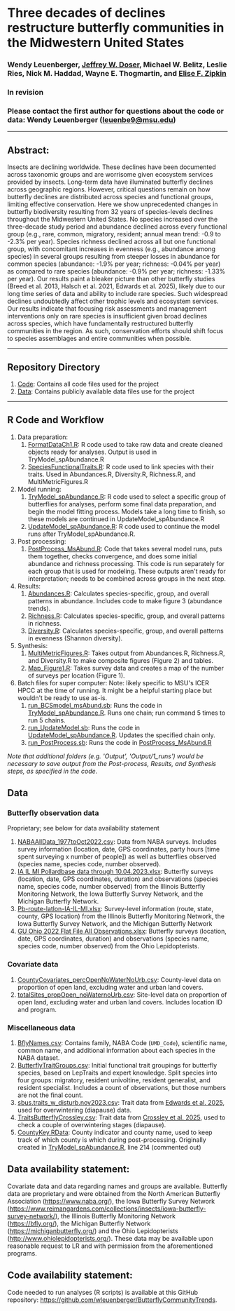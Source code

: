# Three decades of declines restructure butterfly communities in the Midwestern United States

### Wendy Leuenberger, [Jeffrey W. Doser](https://www.jeffdoser.com/), Michael W. Belitz, Leslie Ries, Nick M. Haddad, Wayne E. Thogmartin, and [Elise F. Zipkin](https://zipkinlab.org/)

### In revision

### Please contact the first author for questions about the code or data: Wendy Leuenberger (leuenbe9@msu.edu)

-------------------------------------------------------------------------------

## Abstract:

Insects are declining worldwide. These declines have been documented across taxonomic groups and are worrisome given ecosystem services provided by insects. Long-term data have illuminated butterfly declines across geographic regions. However, critical questions remain on how butterfly declines are distributed across species and functional groups, limiting effective conservation. Here we show unprecedented changes in butterfly biodiversity resulting from 32 years of species-levels declines throughout the Midwestern United States. No species increased over the three-decade study period and abundance declined across every functional group (e.g., rare, common, migratory, resident; annual mean trend: -0.9 to -2.3% per year). Species richness declined across all but one functional group, with concomitant increases in evenness (e.g., abundance among species) in several groups resulting from steeper losses in abundance for common species (abundance: -1.9% per year; richness: -0.04% per year) as compared to rare species (abundance: -0.9% per year; richness: -1.33% per year). Our results paint a bleaker picture than other butterfly studies (Breed et al. 2013, Halsch et al. 2021, Edwards et al. 2025), likely due to our long time series of data and ability to include rare species. Such widespread declines undoubtedly affect other trophic levels and ecosystem services. Our results indicate that focusing risk assessments and management interventions only on rare species is insufficient given broad declines across species, which have fundamentally restructured butterfly communities in the region. As such, conservation efforts should shift focus to species assemblages and entire communities when possible.


-------------------------------------------------------------------------------

## Repository Directory

1. [Code](Code): Contains all code files used for the project
2. [Data](Data): Contains publicly available data files use for the project

-------------------------------------------------------------------------------

## R Code and Workflow

1. Data preparation: 
    1. [FormatDataCh1.R](Code/R/FormatDataCh1.R): R code used to take raw data and create cleaned objects ready for analyses. Output is used in TryModel_spAbundance.R 
    2. [SpeciesFunctionalTraits.R](Code/R/SpeciesFunctionalTraits.R): R code used to link species with their traits. Used in Abundances.R, Diversity.R, Richness.R, and MultiMetricFigures.R
2. Model running: 
    1. [TryModel_spAbundance.R](Code/R/TryModel_spAbundance.R): R code used to select a specific group of butterflies for analyses, perform some final data preparation, and begin the model fitting process. Models take a long time to finish, so these models are continued in UpdateModel_spAbundance.R
    2. [UpdateModel_spAbundance.R](Code/R/UpdateModel_spAbundance.R): R code used to continue the model runs after TryModel_spAbundance.R.
3. Post processing:
    1. [PostProcess_MsAbund.R](Code/R/PostProcess_MsAbund.R): Code that takes several model runs, puts them together, checks convergence, and does some initial abundance and richness processing. This code is run separately for each group that is used for modeling. These outputs aren't ready for interpretation; needs to be combined across groups in the next step.
4. Results: 
    1. [Abundances.R](Code/R/Abundances.R): Calculates species-specific, group, and overall patterns in abundance. Includes code to make figure 3 (abundance trends). 
    2. [Richness.R](Code/R/Richness.R): Calculates species-specific, group, and overall patterns in richness. 
    3. [Diversity.R](Code/R/Diversity.R): Calculates species-specific, group, and overall patterns in evenness (Shannon diversity). 
5. Synthesis:
    1. [MultiMetricFigures.R](Code/R/MultiMetricFigures.R): Takes output from Abundances.R, Richness.R, and Diversity.R to make composite figures (Figure 2) and tables. 
    2. [Map_Figure1.R](Code/R/Map_Figure1.R): Takes survey data and creates a map of the number of surveys per location (Figure 1). 
6. Batch files for super computer:
    Note: likely specific to MSU's ICER HPCC at the time of running. It might be a helpful starting place but wouldn't be ready to use as-is. 
    1. [run_BCSmodel_msAbund.sb](run_BCSmodel_msAbund.sb): Runs the code in [TryModel_spAbundance.R](R/TryModel_spAbundance.R). Runs one chain; run command 5 times to run 5 chains.
    2. [run_UpdateModel.sb](run_UpdateModel.sb): Runs the code in [UpdateModel_spAbundance.R](R/UpdateModel_spAbundance.R). Updates the specified chain only. 
    3. [run_PostProcess.sb](run_PostProcess.sb): Runs the code in [PostProcess_MsAbund.R](R/PostProcess_MsAbund.R)

*Note that additional folders (e.g. 'Output', 'Output/1_runs') would be necessary to save output from the Post-process, Results, and Synthesis steps, as specified in the code.*

## Data

### Butterfly observation data
Proprietary; see below for data availability statement
1. [NABAAllData_1977toOct2022.csv](https://github.com/zipkinlab/Archived-data/blob/master/Leuenberger_etal_2025_PNAS/NABAAllData_1977toOct2022.csv): Data from NABA surveys. Includes survey information (location, date, GPS coordinates, party hours [time spent surveying x number of people]) as well as butterflies observed (species name, species code, number observed). 
2. [IA IL MI Pollardbase data through 10.04.2023.xlsx](https://github.com/zipkinlab/Archived-data/blob/master/Leuenberger_etal_2025_PNAS/IA%20IL%20MI%20Pollardbase%20data%20through%2010.04.2023.xlsx): Butterfly surveys (location, date, GPS coordinates, duration) and observations (species name, species code, number observed) from the Illinois Butterfly Monitoring Network, the Iowa Butterfly Survey Network, and the Michigan Butterfly Network. 
3. [Pb-route-latlon-IA-IL-MI.xlsx](https://github.com/zipkinlab/Archived-data/blob/master/Leuenberger_etal_2025_PNAS/Pb-route-latlon-IA-IL-MI.xlsx): Survey-level information (route, state, county, GPS location) from the Illinois Butterfly Monitoring Network, the Iowa Butterfly Survey Network, and the Michigan Butterfly Network
4. [GU Ohio 2022 Flat File All Observations.xlsx](https://github.com/zipkinlab/Archived-data/blob/master/Leuenberger_etal_2025_PNAS/GU%20Ohio%202022%20Flat%20File%20All%20Observations.xlsx): Butterfly surveys (location, date, GPS coordinates, duration) and observations (species name, species code, number observed) from the Ohio Lepidopterists. 

### Covariate data
1. [CountyCovariates_percOpenNoWaterNoUrb.csv](Data/CountyCovariates_percOpenNoWaterNoUrb.csv): County-level data on proportion of open land, excluding water and urban land covers.
2. [totalSites_propOpen_noWaternoUrb.csv](Data/totalSites_propOpen_noWaternoUrb.csv): Site-level data on proportion of open land, excluding water and urban land covers. Includes location ID and program.

### Miscellaneous data
1. [BflyNames.csv](Data/BflyNames.csv): Contains family, NABA Code (`UMD_Code`), scientific name, common name, and additional information about each species in the NABA dataset. 
2. [ButterflyTraitGroups.csv](Data/ButterflyTraitGroups.csv): Initial functional trait groupings for butterfly species, based on LepTraits and expert knowledge. Split species into four groups: migratory, resident univoltine, resident generalist, and resident specialist. Includes a count of observations, but those numbers are not the final count. 
3. [sbus.traits_w_disturb.nov2023.csv](Data/sbus.traits_w_disturb.nov2023.csv): Trait data from [Edwards et al. 2025](https://www.science.org/doi/10.1126/science.adp4671), used for overwintering (diapause) data. 
4. [TraitsButterflyCrossley.csv](https://github.com/mcrossley3/NorthAmericanButterflies/tree/master): Trait data from [Crossley et al. 2025](https://onlinelibrary.wiley.com/doi/10.1111/gcb.15582), used to check a couple of overwintering stages (diapause).
5. [CountyKey.RData](Data/CountyKey.RData): County indicator and county name, used to keep track of which county is which during post-processing. Originally created in [TryModel_spAbundance.R](Code/R/TryModel_spAbundance.R), line 214 (commented out)

## Data availability statement:
Covariate data and data regarding names and groups are available. Butterfly data are proprietary and were obtained from the North American Butterfly Association (https://www.naba.org/), the Iowa Butterfly Survey Network (https://www.reimangardens.com/collections/insects/iowa-butterfly-survey-network/), the Illinois Butterfly Monitoring Network (https://bfly.org/), the Michigan Butterfly Network (https://michiganbutterfly.org/) and the Ohio Lepidopterists (http://www.ohiolepidopterists.org/). These data may be available upon reasonable request to LR and with permission from the aforementioned programs.

## Code availability statement: 
Code needed to run analyses (R scripts) is available at this GitHub repository: https://github.com/wleuenberger/ButterflyCommunityTrends.
